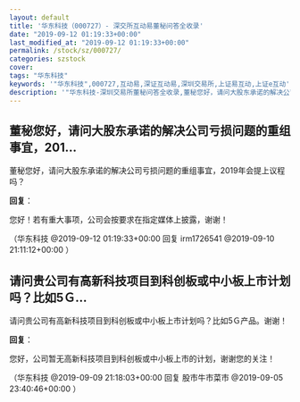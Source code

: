 ```yaml
---
layout: default
title: '华东科技（000727）- 深交所互动易董秘问答全收录'
date: "2019-09-12 01:19:33+00:00"
last_modified_at: "2019-09-12 01:19:33+00:00"
permalink: /stock/sz/000727/
categories: szstock
cover: 
tags: "华东科技"
keywords: '"华东科技",000727,互动易,深证互动易,深圳交易所,上证易互动,上证e互动'
description: '"华东科技-深圳交易所董秘问答全收录,董秘您好，请问大股东承诺的解决公司亏损问题的重组事宜，2019年会提上议程吗？"'
---
```


## 董秘您好，请问大股东承诺的解决公司亏损问题的重组事宜，201...

董秘您好，请问大股东承诺的解决公司亏损问题的重组事宜，2019年会提上议程吗？

**回复**：

您好！若有重大事项，公司会按要求在指定媒体上披露，谢谢！ 

（华东科技  @2019-09-12 01:19:33+00:00 回复 irm1726541  @2019-09-10 21:11:12+00:00 ）

## 请问贵公司有高新科技项目到科创板或中小板上市计划吗？比如5Ｇ...

请问贵公司有高新科技项目到科创板或中小板上市计划吗？比如5Ｇ产品。谢谢！

**回复**：

您好，公司暂无高新科技项目到科创板或中小板上市的计划，谢谢您的关注！ 

（华东科技  @2019-09-09 21:18:03+00:00 回复 股市牛市菜市  @2019-09-05 23:40:46+00:00 ）

